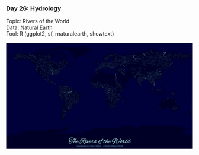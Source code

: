 ### Day 26: Hydrology
Topic: Rivers of the World
<br>
Data: [Natural Earth](https://www.google.com/search?client=firefox-b-d&q=naturalearth)
<br>
Tool: R (ggplot2, sf, rnaturalearth, showtext)
<br><br>
![./Day26_Hydrology/Hydrology_WorldRivers.png](https://raw.githubusercontent.com/Z3tt/30DayMapChallenge/master/Day26_Hydrology/Hydrology_WorldRivers.png)
